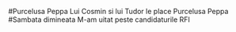 #Purcelusa Peppa
Lui Cosmin si lui Tudor le place Purcelusa Peppa
#Sambata dimineata
M-am uitat peste candidaturile RFI
